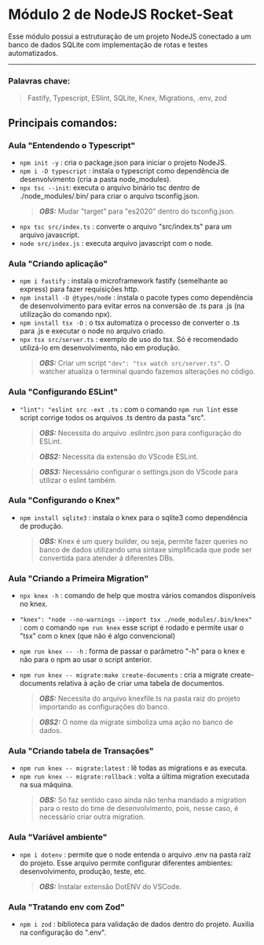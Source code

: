 # Módulo 2 de NodeJS Rocket-Seat

Esse módulo possui a estruturação de um projeto NodeJS conectado a um banco de dados SQLite com implementação de rotas e testes automatizados.

___
### Palavras chave:
>Fastify, Typescript, ESlint, SQLite, Knex, Migrations, .env, zod

## Principais comandos:

### Aula "Entendendo o Typescript"

+ `npm init -y` : cria o package.json para iniciar o projeto NodeJS.
+ `npm i -D typescript` : instala o typescript como dependência de desenvolvimento (cria a pasta node_modules).
+ `npx tsc --init`: executa o arquivo binário tsc dentro de ./node_modules/.bin/ para criar o arquivo tsconfig.json.
  > **_OBS:_**  Mudar "target" para "es2020" dentro do tsconfig.json.
+ `npx tsc src/index.ts` : converte o arquivo "src/index.ts" para um arquivo javascript.
+ `node src/index.js` : executa arquivo javascript com o node.

### Aula "Criando aplicação"

+ `npm i fastify` : instala o microframework fastify (semelhante ao express) para fazer requisições http.
+ `npm install -D @types/node` : instala o pacote types como dependência de desenvolvimento para evitar erros na conversão de .ts para .js (na utilização do comando npx).
+ `npm install tsx -D` : o tsx automatiza o processo de converter o .ts para .js e executar o node no arquivo criado.
+ `npx tsx src/server.ts` : exemplo de uso do tsx. Só é recomendado utilizá-lo em desenvolvimento, não em produção.
  > **_OBS:_**  Criar um script `"dev": "tsx watch src/server.ts"`. O watcher atualiza o terminal quando fazemos alterações no código.

### Aula "Configurando ESLint"

+ `"lint": "eslint src -ext .ts` : 
com o comando `npm run lint` esse script corrige todos os arquivos .ts dentro da pasta "src".
  > **_OBS:_**  Necessita do arquivo .eslintrc.json para configuração do ESLint.

  > **_OBS2:_**  Necessita da extensão do VScode ESLint.
  
  > **_OBS3:_**  Necessário configurar o settings.json do VScode para utilizar o eslint também.

### Aula "Configurando o Knex"

+ `npm install sqlite3` : instala o knex para o sqlite3 como dependência de produção.
  > **_OBS:_**  Knex é um query builder, ou seja, permite fazer queries no banco de dados utilizando uma sintaxe simplificada que pode ser convertida para atender á diferentes DBs.

### Aula "Criando a Primeira Migration"
+ `npx knex -h` : comando de help que mostra vários comandos disponíveis no knex.

+ `"knex": "node --no-warnings --import tsx ./node_modules/.bin/knex"` : com o comando `npm run knex` esse script é rodado e permite usar o "tsx" com o knex (que não é algo convencional)
+ `npm run knex -- -h` : forma de passar o parâmetro "-h" para o knex e não para o npm ao usar o script anterior.
+ `npm run knex -- migrate:make create-documents` : cria a migrate create-documents relativa à ação de criar uma tabela de documentos.
  > **_OBS:_**  Necessita do arquivo knexfile.ts na pasta raiz do projeto importando as configurações do banco.

  > **_OBS2:_**  O nome da migrate simboliza uma ação no banco de dados.

### Aula "Criando tabela de Transações"

+ `npm run knex -- migrate:latest` : lê todas as migrations e as executa.
+ `npm run knex -- migrate:rollback` : volta a última migration executada na sua máquina.
  > **_OBS:_**  Só faz sentido caso ainda não tenha mandado a migration para o resto do time de desenvolvimento, pois, nesse caso, é necessário criar outra migration.

### Aula "Variável ambiente"

+ `npm i dotenv` : permite que o node entenda o arquivo .env na pasta raíz do projeto. Esse arquivo permite configurar diferentes ambientes: desenvolvimento, produção, teste, etc.
  > **_OBS:_**  Instalar extensão DotENV do VSCode.

### Aula "Tratando env com Zod"

+ `npm i zod` : biblioteca para validação de dados dentro do projeto. Auxilia na configuração do ".env".